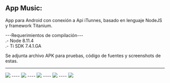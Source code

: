 App Music:
--
App para Android con conexión a Api iTunnes, basado en lenguaje NodeJS y framework Titanium.

---Requerimientos de compilación--- <br />
.- Node 8.11.4 <br />
.- Ti SDK 7.4.1.GA <br />

Se adjunta archivo APK para pruebas, código de fuentes y screenshots de estas.

----
<img src="1.png" />
----
<img src="2.png" />
----
<img src="3.png" />
----
<img src="4.png" />
----
<img src="5.png" />
